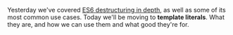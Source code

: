 Yesterday we've covered [ES6 destructuring in depth][1], as well as some of its most common use cases. Today we'll be moving to **template literals**. What they are, and how we can use them and what good they're for.

[1]: /articles/es6-destructuring-in-depth
